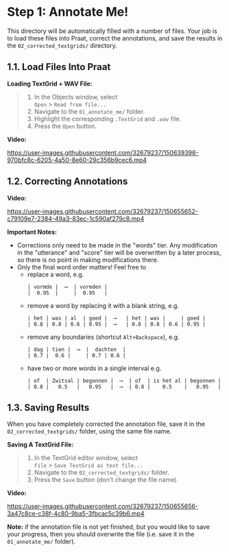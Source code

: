 # Step 1: Annotate Me!

This directory will be automatically filled with a number of files. Your job is
to load these files into Praat, correct the annotations, and save the results in
the `02_corrected_textgrids/` directory.

## 1.1. Load Files Into Praat

**Loading TextGrid + WAV File:**
> 1. In the Objects window, select  \
>    `Open` > `Read from file...`
> 2. Navigate to the `01_annotate_me/` folder.
> 3. Highlight the corresponding `.TextGrid` and `.wav` file.
> 4. Press the `Open` button.

**Video:**

https://user-images.githubusercontent.com/32679237/150639398-970bfc8c-6205-4a50-8e60-29c356b9cec6.mp4



## 1.2. Correcting Annotations

**Video:**

https://user-images.githubusercontent.com/32679237/150655652-c79109e7-2384-49a3-83ec-1c590af279c8.mp4

**Important Notes:**
- Corrections only need to be made in the "words" tier. Any modification in the
  "utterance" and "score" tier will be overwritten by a later process, so there
  is no point in making modifications there.
- Only the final word order matters! Feel free to
  - replace a word, e.g.
    ```
    | vormde |  ⟶  | vormden |
    |  0.95  |     |  0.95   |
    ```
  - remove a word by replacing it with a blank string, e.g.
    ```
    | het | was | al  | goed |  ⟶   | het | was |     | goed |
    | 0.8 | 0.8 | 0.6 | 0.95 |  ⟶   | 0.8 | 0.8 | 0.6 | 0.95 |
    ```
  - remove any boundaries (shortcut `Alt+Backspace`), e.g.
    ```
    | dag | tien |  ⟶  |  dachten  |
    | 0.7 |  0.6 |     | 0.7 | 0.6 |
    ```
  - have two or more words in a single interval e.g.
    ```
    | of  | Zwitsal | begonnen |  ⟶  | of  | is het al | begonnen |
    | 0.8 |   0.5   |   0.95   |  ⟶  | 0.8 |    0.5    |   0.95   |
    ```

## 1.3. Saving Results

When you have completely corrected the annotation file, save it in the
`02_corrected_textgrids/` folder, using the same file name.

**Saving A TextGrid File:**
> 1. In the TextGrid editor window, select \
>    `File` > `Save TextGrid as text file...`
> 2. Navigate to the `02_corrected_textgrids/` folder.
> 3. Press the `Save` button (don't change the file name).

**Video:**

https://user-images.githubusercontent.com/32679237/150655656-3a47c8ce-c38f-4c80-9ba5-3fbcac5c39b6.mp4

**Note:** if the annotation file is not yet finished, but you would like to save
your progress, then you should overwrite the file (i.e. save it in the
`01_annotate_me/` folder).
